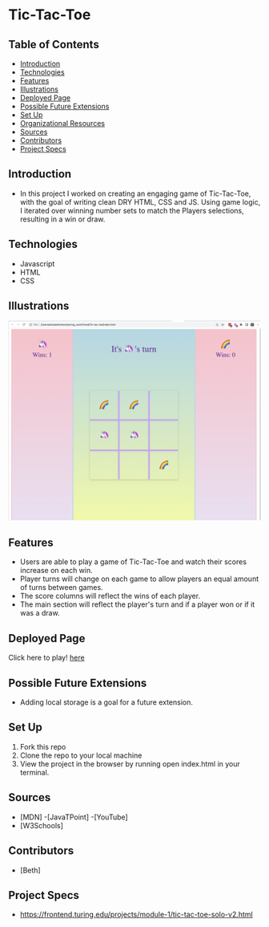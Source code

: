 # Tic-Tac-Toe
## Table of Contents
 - [Introduction](#introduction)
 - [Technologies](#technologies)
 - [Features](#features)
 - [Illustrations](#illustrations)
 - [Deployed Page](#deployed-page)
 - [Possible Future Extensions](#possible-future-extensions)
 - [Set Up](#set-up)
 - [Organizational Resources](#organizational-resources)
 - [Sources](#sources)
 - [Contributors](#contributors)
 - [Project Specs](#project-specs)
## Introduction
 - In this project I worked on creating an engaging game of Tic-Tac-Toe, with the goal of writing clean DRY HTML, CSS and JS.  Using game logic, I iterated over winning number sets to match the Players selections, resulting in a win or draw.  
## Technologies
 - Javascript
 - HTML
 - CSS
## Illustrations
 ![Screenshot](/assets/screenshot2.png)
## Features
- Users are able to play a game of Tic-Tac-Toe and watch their scores increase on each win.
- Player turns will change on each game to allow players an equal amount of turns between games.
- The score columns will reflect the wins of each player.
- The main section will reflect the player's turn and if a player won or if it was a draw.
## Deployed Page
Click here to play! [here](https://bethwprojects.github.io/Tic-tac-toe/)
## Possible Future Extensions
 -  Adding local storage is a goal for a future extension.
## Set Up
1. Fork this repo
2. Clone the repo to your local machine
3. View the project in the browser by running open index.html in your terminal.
## Sources
 - [MDN]
 -[JavaTPoint]
 -[YouTube]
 - [W3Schools]
## Contributors
 - [Beth]
## Project Specs
- https://frontend.turing.edu/projects/module-1/tic-tac-toe-solo-v2.html
